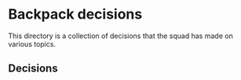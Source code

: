 # Backpack decisions

This directory is a collection of decisions that the squad has made on various topics.

## Decisions

<!-- Please keep this in alphabetical order. -->

